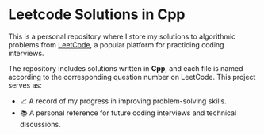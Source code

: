 # Leetcode Solutions in Cpp

This is a personal repository where I store my solutions to algorithmic problems from [LeetCode](https://leetcode.com/u/Pradeep____KS/), a popular platform for practicing coding interviews.

The repository includes solutions written in **Cpp**, and each file is named according to the corresponding question number on LeetCode. 
This project serves as:

- 📈 A record of my progress in improving problem-solving skills.
- 📚 A personal reference for future coding interviews and technical discussions.



